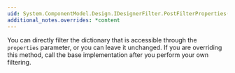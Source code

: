 ```yaml
---
uid: System.ComponentModel.Design.IDesignerFilter.PostFilterProperties(System.Collections.IDictionary)
additional_notes.overrides: *content
---
```


<p>You can directly filter the dictionary that is accessible through the <code>properties</code> parameter, or you can leave it unchanged. If you are overriding this method, call the base implementation after you perform your own filtering.</p>


